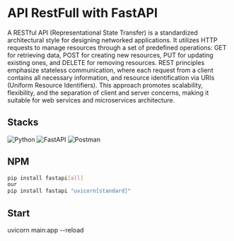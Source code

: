 

# API RestFull with FastAPI
A RESTful API (Representational State Transfer) is a standardized architectural style for designing networked applications. It utilizes HTTP requests to manage resources through a set of predefined operations: GET for retrieving data, POST for creating new resources, PUT for updating existing ones, and DELETE for removing resources. REST principles emphasize stateless communication, where each request from a client contains all necessary information, and resource identification via URIs (Uniform Resource Identifiers). This approach promotes scalability, flexibility, and the separation of client and server concerns, making it suitable for web services and microservices architecture.

## Stacks
![Python](https://img.shields.io/badge/python-3670A0?style=for-the-badge&logo=python&logoColor=ffdd54) ![FastAPI](https://img.shields.io/badge/FastAPI-005571?style=for-the-badge&logo=fastapi) ![Postman](https://img.shields.io/badge/Postman-FF6C37?style=for-the-badge&logo=postman&logoColor=white)

## NPM
```bash
pip install fastapi[all]
our
pip install fastapi "uvicorn[standard]"
```

## Start
uvicorn main:app --reload
